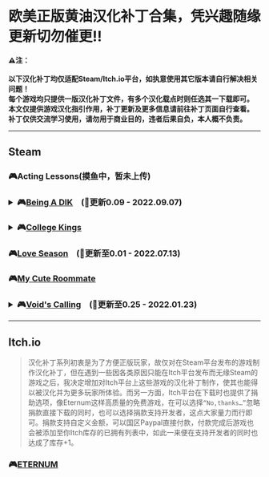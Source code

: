 # 欧美正版黄油汉化补丁合集，凭兴趣随缘更新切勿催更:bangbang:
**:warning:注：<br>
<br>以下汉化补丁均仅适配Steam/Itch.io平台，如执意使用其它版本请自行解决相关问题！
<br>每个游戏均只提供一版汉化补丁文件，有多个汉化载点时则任选其一下载即可。
<br>本文仅提供游戏汉化指引作用，补丁更新及更多信息请前往补丁页面自行查看。
<br>补丁仅供交流学习使用，请勿用于商业目的，违者后果自负，本人概不负责。**
***
## Steam
### :video_game:Acting Lessons(摸鱼中，暂未上传)
### <details><summary>:video_game:[Being A DIK](https://github.com/Vetoyi/CN_Patch.Being_A_DIK)　(:bell:更新0.09 - 2022.09.07)</summary><br>:speech_balloon:[Steam评测](https://steamcommunity.com/profiles/76561199398077224/recommended/1126320/)</details>
### <details><summary>:video_game:[College Kings](https://github.com/Vetoyi/CN_Patch.College_Kings)</summary><br>:bell:更新至0.04 - 2022.10.22</details>
### :video_game:[Love Season](https://github.com/Vetoyi/CN_Patch.Love_Season)　(:bell:更新至0.01 - 2022.07.13)
### :video_game:[My Cute Roommate](https://steamcommunity.com/id/Vetoy/recommended/1276610/)
### <details><summary>:video_game:[Void's Calling](https://github.com/Vetoyi/CN_Patch.Voids_Calling_ep.1)　(:bell:更新至0.25 - 2022.01.23)</summary><br>:speech_balloon:[Steam评测](https://steamcommunity.com/id/Vetoy/recommended/1212020/):speech_balloon:　[Steam指南](https://steamcommunity.com/sharedfiles/filedetails/?id=2783923883)</details>
***
## Itch.io
> 汉化补丁系列初衷是为了方便正版玩家，故仅对在Steam平台发布的游戏制作汉化补丁，但在遇到一些因各类原因只能在Itch平台发布而无缘Steam的游戏之后，我决定增加对Itch平台上这些游戏的汉化补丁制作，使其也能得以被汉化并为更多玩家所体验。而另一方面，Itch平台在下载时也提供了捐助选项，像Eternum这样高质量的免费游戏，在可以选择`“No,thanks…”`忽略捐款直接下载的同时，也可以选择捐款支持开发者，这点大家量力而行即可。捐款支持自定义金额，可以国区Paypal直接付款，付款完成后游戏也会被添加至你Itch库存的已拥有列表中，如此一来便在支持开发者的同时也达成了库存+1。
### :video_game:[ETERNUM](https://github.com/Vetoyi/CN_Patch.ETERNUM)
